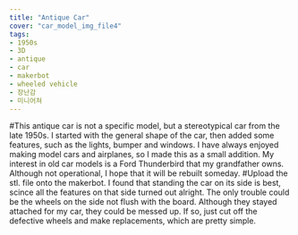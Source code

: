 ```yaml
---
title: "Antique Car"
cover: "car_model_img_file4"
tags:
- 1950s
- 3D
- antique
- car
- makerbot
- wheeled vehicle
- 장난감
- 미니어쳐
---
```

#This antique car is not a specific model, but a stereotypical car from the late 1950s. I started with the general shape of the car, then added some features, such as the lights, bumper and windows.
I have always enjoyed making model cars and airplanes, so I made this as a small addition. My interest in old car models is a Ford Thunderbird that my grandfather owns. Although not operational, I hope that it will be rebuilt someday.
#Upload the stl. file onto the makerbot. I found that standing the car on its side is best, scince all the features on that side turned out alright. The only trouble could be the wheels on the side not flush with the board. Although they stayed attached for my car, they could be messed up. If so, just cut off the defective wheels and make replacements, which are pretty simple.
